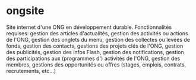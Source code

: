 # ongsite
Site internet d'une ONG en développement durable. Fonctionnalités requises: gestion des articles d'actualités, gestion des activités ou actions de l'ONG, gestion des onglets du menu, gestion des collectes ou levées de fonds, gestion des contacts, gestions des projets clés de l'ONG, gestion des publicités, gestion des infos Flash, gestion des notifications, gestion des participations aux (programmes d') activités de l'ONG, gestion des membres, gestions des opportunités ou offres (stages, emplois, contrats, recrutements, etc...)
